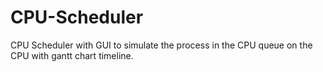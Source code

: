 # CPU-Scheduler
CPU Scheduler with GUI to simulate the process in the CPU queue on the CPU with gantt chart timeline.
